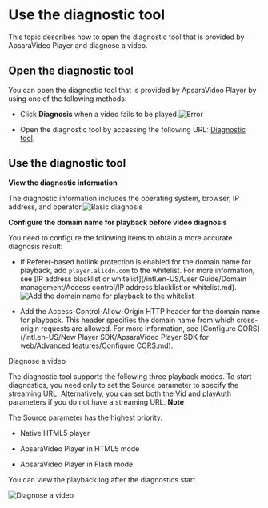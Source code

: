 Use the diagnostic tool 
============================================

This topic describes how to open the diagnostic tool that is provided by ApsaraVideo Player and diagnose a video. 

Open the diagnostic tool 
---------------------------------------------

You can open the diagnostic tool that is provided by ApsaraVideo Player by using one of the following methods: 

* Click **Diagnosis** when a video fails to be played.![Error](https://static-aliyun-doc.oss-accelerate.aliyuncs.com/assets/img/en-US/9601442261/p269989.png)

  

* Open the diagnostic tool by accessing the following URL: [Diagnostic tool](http://player.alicdn.com/detection.html).

  




Use the diagnostic tool 
--------------------------------------------

**View the diagnostic information** 

The diagnostic information includes the operating system, browser, IP address, and operator.![Basic diagnosis](https://static-aliyun-doc.oss-accelerate.aliyuncs.com/assets/img/en-US/9601442261/p271371.png)

**Configure the domain name for playback before video diagnosis** 

You need to configure the following items to obtain a more accurate diagnosis result: 

* If Referer-based hotlink protection is enabled for the domain name for playback, add `player.alicdn.com` to the whitelist. For more information, see [IP address blacklist or whitelist](/intl.en-US/User Guide/Domain management/Access control/IP address blacklist or whitelist.md).![Add the domain name for playback to the whitelist](https://static-aliyun-doc.oss-accelerate.aliyuncs.com/assets/img/en-US/9601442261/p271381.png)

  

* Add the Access-Control-Allow-Origin HTTP header for the domain name for playback. This header specifies the domain name from which cross-origin requests are allowed. For more information, see [Configure CORS](/intl.en-US/New Player SDK/ApsaraVideo Player SDK for web/Advanced features/Configure CORS.md).

  






Diagnose a video

The diagnostic tool supports the following three playback modes. To start diagnostics, you need only to set the Source parameter to specify the streaming URL. Alternatively, you can set both the Vid and playAuth parameters if you do not have a streaming URL. 
**Note**

The Source parameter has the highest priority.

* Native HTML5 player

  

* ApsaraVideo Player in HTML5 mode

  

* ApsaraVideo Player in Flash mode

  




You can view the playback log after the diagnostics start. 

![Diagnose a video](https://static-aliyun-doc.oss-accelerate.aliyuncs.com/assets/img/en-US/9601442261/p271399.png)



